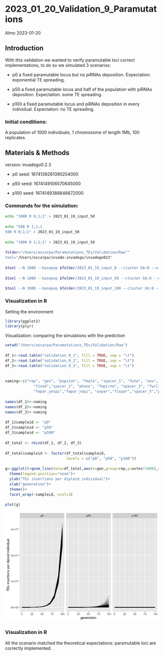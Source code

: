 2023_01_20_Validation_9\_Paramutations
================
Almo
2023-01-20

## Introduction

With this validation we wanted to verify paramutable loci correct
implementations, to do so we simulated 3 scenarios:

-   p0 a fixed paramutable locus but no piRNAs deposition. Expectation:
    exponential TE spreading.

-   p50 a fixed paramutable locus and half of the population with piRNAs
    deposition. Expectation: some TE spreading.

-   p100 a fixed paramutable locus and piRNAs deposition in every
    individual. Expectation: no TE spreading.

### Initial conditions:

A population of 1000 individuals, 1 chromosome of length 1Mb, 100
replicates.

## Materials & Methods

version: invadego0.2.3

-   p0 seed: 1674139261390254000

-   p50 seed: 1674149106570645000

-   p100 seed: 1674149388846672000

### Commands for the simulation:

``` bash
echo "1000 R 0;1;1" > 2023_01_19_input_50

echo "500 R 1;1;1
500 R 0;1;1" > 2023_01_19_input_50

echo "1000 R 1;1;1" > 2023_01_19_input_50

folder="/Users/ascarpa/Paramutations_TEs/Validation/Raw""
tool="/Users/ascarpa/invade-invadego/invadego023"

$tool --N 1000 --basepop $folder/2023_01_19_input_0 --cluster kb:0 --u 0.1 --gen 100 --genome mb:10 --steps 10 --rr 4 --paramutation 999999:1 --rep 100 --silent > $folder/validation_9_1 

$tool --N 1000 --basepop $folder/2023_01_19_input_50 --cluster kb:0 --u 0.1 --gen 100 --genome mb:10 --steps 10 --rr 4 --paramutation 999999:1 --rep 100 --silent > $folder/validation_9_2 

$tool --N 1000 --basepop $folder/2023_01_19_input_100 --cluster kb:0 --u 0.1 --gen 100 --genome mb:10 --steps 10 --rr 4 --paramutation 999999:1 --rep 100 --silent > $folder/validation_9_3 
```

### Visualization in R

Setting the environment

``` r
library(ggplot2)
library(plyr)
```

Visualization: comparing the simulations with the prediction

``` r
setwd("/Users/ascarpa/Paramutations_TEs/Validation/Raw")

df_1<-read.table("validation_9_1", fill = TRUE, sep = "\t")
df_2<-read.table("validation_9_2", fill = TRUE, sep = "\t")
df_3<-read.table("validation_9_3", fill = TRUE, sep = "\t")


naming<-c("rep", "gen", "popstat", "fmale", "spacer_1", "fwte", "avw", "min_w", "avtes", "avpopfreq",
             "fixed","spacer_2", "phase", "fwpirna", "spacer_3", "fwcli", "avcli", "fixcli", "spacer_4",
             "fwpar_yespi","fwpar_nopi", "avpar","fixpar","spacer_5","piori","orifreq","spacer 6")

names(df_1)<-naming
names(df_2)<-naming
names(df_3)<-naming

df_1$sampleid <- "p0"
df_2$sampleid <- "p50"
df_3$sampleid <- "p100"

df_total <- rbind(df_1, df_2, df_3)

df_total$sampleid <- factor(df_total$sampleid,
                            levels = c("p0", "p50", "p100"))

g<-ggplot()+geom_line(data=df_total,aes(x=gen,group=rep,y=avtes*1000),alpha=0.4)+
  theme(legend.position="none")+
  ylab("TEs insertions per diploid individual")+
  xlab("generation")+
  theme()+
  facet_wrap(~sampleid, ncol=3)

plot(g)
```

![](2023_01_20_Validation_9_Paramutations_files/figure-gfm/unnamed-chunk-3-1.png)<!-- -->

### Visualization in R

All the scenario matched the theoretical expectations: paramutable loci
are correctly implemented.
